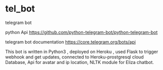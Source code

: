 # tel_bot
telegram bot

python Api
https://github.com/python-telegram-bot/python-telegram-bot

telegram bot documentation
https://core.telegram.org/bots/api

This bot is written in Python3 ,
deployed on Heroku ,
used Flask to trigger webhook and get updates,
connected to Heroku-prostgresql cloud Database,
Api for avatar and ip location,
NLTK module for Eliza chatbot.
